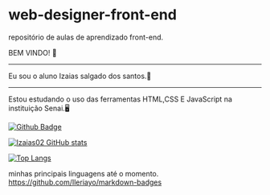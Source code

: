 # web-designer-front-end
repositório de aulas de aprendizado front-end.

BEM VINDO! 🤙
<hr>
Eu sou o aluno Izaias salgado dos santos.🤾
<hr>
Estou estudando o uso das ferramentas HTML,CSS E JavaScript na instituição Senai.🖥️

[![Github Badge](https://img.shields.io/badge/-Github-000?style=flat-square&logo=Github&logoColor=white&link=https://github.com/Izaias02)](https://github.com/Izaias02)

[![Izaias02 GitHub stats](https://github-readme-stats.vercel.app/api?username=Izaias02)](https://github.com/Izaias02/github-readme-stats)

[![Top Langs](https://github-readme-stats.vercel.app/api/top-langs/?username=Izaias02&layout=compact)](https://github.com/Izaias02/github-readme-stats)

minhas principais linguagens até o momento.
https://github.com/Ileriayo/markdown-badges



